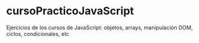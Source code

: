 # cursoPracticoJavaScript
Ejercicios de los cursos de JavaScript: objetos, arrays, manipulación DOM, ciclos, condicionales, etc
